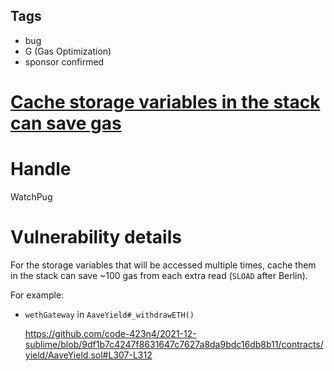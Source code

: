 ## Tags

- bug
- G (Gas Optimization)
- sponsor confirmed

# [Cache storage variables in the stack can save gas](https://github.com/code-423n4/2021-12-sublime-findings/issues/117) 

# Handle

WatchPug


# Vulnerability details

For the storage variables that will be accessed multiple times, cache them in the stack can save ~100 gas from each extra read (`SLOAD` after Berlin).

For example:

- `wethGateway` in `AaveYield#_withdrawETH()`

    https://github.com/code-423n4/2021-12-sublime/blob/9df1b7c4247f8631647c7627a8da9bdc16db8b11/contracts/yield/AaveYield.sol#L307-L312

